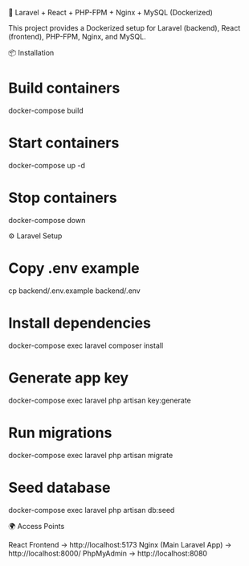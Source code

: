 🚀 Laravel + React + PHP-FPM + Nginx + MySQL (Dockerized)

This project provides a Dockerized setup for Laravel (backend), React (frontend), PHP-FPM, Nginx, and MySQL.

📦 Installation

# Build containers
docker-compose build

# Start containers
docker-compose up -d

# Stop containers
docker-compose down

⚙️ Laravel Setup

# Copy .env example
cp backend/.env.example backend/.env

# Install dependencies
docker-compose exec laravel composer install

# Generate app key
docker-compose exec laravel php artisan key:generate

# Run migrations
docker-compose exec laravel php artisan migrate

# Seed database
docker-compose exec laravel php artisan db:seed



🌍 Access Points

React Frontend → http://localhost:5173
Nginx (Main Laravel App) → http://localhost:8000/
PhpMyAdmin → http://localhost:8080